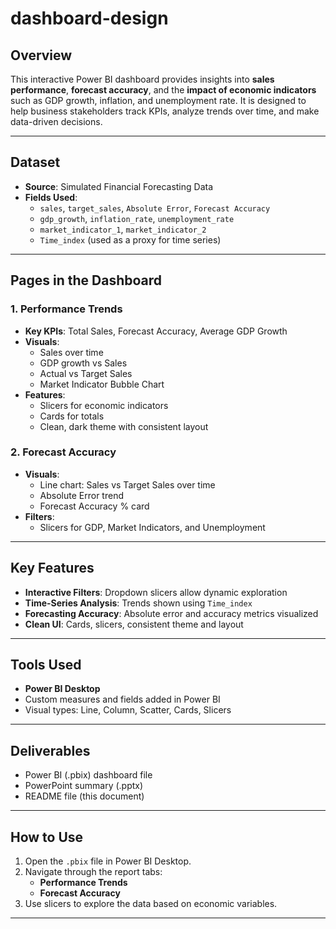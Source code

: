 # dashboard-design


## Overview
This interactive Power BI dashboard provides insights into **sales performance**, **forecast accuracy**, and the **impact of economic indicators** such as GDP growth, inflation, and unemployment rate. It is designed to help business stakeholders track KPIs, analyze trends over time, and make data-driven decisions.

---

## Dataset
- **Source**: Simulated Financial Forecasting Data  
- **Fields Used**:
  - `sales`, `target_sales`, `Absolute Error`, `Forecast Accuracy`
  - `gdp_growth`, `inflation_rate`, `unemployment_rate`
  - `market_indicator_1`, `market_indicator_2`
  - `Time_index` (used as a proxy for time series)

---

## Pages in the Dashboard

### 1. Performance Trends
- **Key KPIs**: Total Sales, Forecast Accuracy, Average GDP Growth
- **Visuals**:
  - Sales over time
  - GDP growth vs Sales
  - Actual vs Target Sales
  - Market Indicator Bubble Chart
- **Features**:
  - Slicers for economic indicators
  - Cards for totals
  - Clean, dark theme with consistent layout

### 2. Forecast Accuracy
- **Visuals**:
  - Line chart: Sales vs Target Sales over time
  - Absolute Error trend
  - Forecast Accuracy % card
- **Filters**:
  - Slicers for GDP, Market Indicators, and Unemployment

---

## Key Features
- **Interactive Filters**: Dropdown slicers allow dynamic exploration
- **Time-Series Analysis**: Trends shown using `Time_index`
- **Forecasting Accuracy**: Absolute error and accuracy metrics visualized
- **Clean UI**: Cards, slicers, consistent theme and layout

---

##  Tools Used
- **Power BI Desktop**
- Custom measures and fields added in Power BI
- Visual types: Line, Column, Scatter, Cards, Slicers

---

##  Deliverables
- Power BI (.pbix) dashboard file
- PowerPoint summary (.pptx)
- README file (this document)

---

##  How to Use
1. Open the `.pbix` file in Power BI Desktop.
2. Navigate through the report tabs:
   - **Performance Trends**
   - **Forecast Accuracy**
3. Use slicers to explore the data based on economic variables.

---

